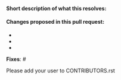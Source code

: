 #### Short description of what this resolves:

#### Changes proposed in this pull request:


-
-
-

**Fixes**: #

Please add your user to CONTRIBUTORS.rst
